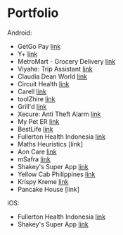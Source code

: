 # Portfolio

Android:

- GetGo Pay [link](https://play.google.com/store/apps/details?id=com.unionbankph.getgopay&hl=en)
- Y+ [link](https://play.google.com/store/apps/details?id=com.aljayagro.yplus&hl=en&gl=US)
- MetroMart - Grocery Delivery [link](https://play.google.com/store/apps/details?id=com.metromart.metromart&hl=en_US)
- Viyahe: Trip Assistant [link](https://play.google.com/store/apps/details?id=com.viyahe.android.messenger.Viyahe&hl=en_US)
- Claudia Dean World [link](https://play.google.com/store/apps/details?id=com.claudiadeanworld&hl=en_US)
- Circuit Health [link](https://play.google.com/store/apps/details?id=com.appetiser.circuithealth)
- Carell [link](https://play.google.com/store/apps/details?id=com.appetiser.itrackit&hl=en_US)
- toolZhire [link](https://play.google.com/store/apps/details?id=com.appetiser.toolzhire)
- Grill'd [link](https://play.google.com/store/apps/details?id=com.grilld.grilld&hl=en_AU)
- Xecure: Anti Theft Alarm [link](https://play.google.com/store/apps/details?id=com.appetiser.xecure&hl=en&gl=US)
- My Pet ER [link](https://play.google.com/store/apps/details?id=com.appetiser.mypeter)
- BestLife [link](https://play.google.com/store/apps/details?id=com.appetiser.bestlife)
- Fullerton Health Indonesia [link](https://play.google.com/store/apps/details?id=com.fhnid&hl=en_US)
- Maths Heuristics [link]
- Aon Care [link](https://play.google.com/store/apps/details?id=com.skubbs.aon.ui&hl=en_US)
- mSafra [link](https://play.google.com/store/apps/details?id=com.safra.msafraxp&hl=en_US)
- Shakey's Super App [link](https://play.google.com/store/apps/details?id=ph.shakeyspizza.shakeysapp&hl=en_US&gl=US)
- Yellow Cab Philippines [link](https://play.google.com/store/apps/details?id=com.delivery.yellowcab.app)
- Krispy Kreme [link](https://play.google.com/store/apps/details?id=com.krispykreme.HotLights&hl=en_US)
- Pancake House [link]


iOS:
- Fullerton Health Indonesia [link](https://apps.apple.com/us/app/fh-indonesia/id1451039396)
- Shakey's Super App [link](https://apps.apple.com/ph/app/shakeys-super-app/id1536371207)
